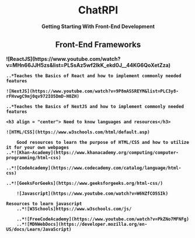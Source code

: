 <h1 align="center">ChatRPI</h1>
<p align="center">
	<strong>Getting Starting With Front-End Development
</p>
<p align="center">
	<h2 align = "center"> Front-End Frameworks</h2>
	![ReactJS](https://www.youtube.com/watch?v=MHn66JJH5zs&list=PLSsAz5wf2lkK_ekd0J__44KG6QoXetZza)
	
	..*Teaches the Basics of React and how to implement commonly needed features
 
	![NextJS](https://www.youtube.com/watch?v=9P8mASSREYM&list=PLC3y8-rFHvwgC9mj0qv972IO5DmD-H0ZH)
 
	..*Teaches the Basics of NextJS and how to implement commonly needed features
 
	<h3 align = "center"> Need to know languages and resources</h3> 
 
	![HTML/CSS](https://www.w3schools.com/html/default.asp)
 
		Good resources to learn the purpose of HTML/CSS and how to utilize it for your own webpages
 	..*![Khan-Academy](https://www.khanacademy.org/computing/computer-programming/html-css) 
  
  	..*![CodeAcademy](https://www.codecademy.com/catalog/language/html-css)
   
   	..*![GeeksForGeeks](https://www.geeksforgeeks.org/html-css/)
    
    	![Javascript](https://www.youtube.com/watch?v=W6NZfCO5SIk)
     
	Resources to learn javascript 
     	..*![W3Schools]https://www.w3schools.com/js/
      
      	..*![FreeCodeAcademy](https://www.youtube.com/watch?v=PkZNo7MFNFg)
        ..*![MDNWebDocs](https://developer.mozilla.org/en-US/docs/Learn/JavaScript)

 
	
</p>

